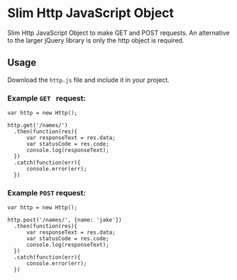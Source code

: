 # Slim Http JavaScript Object
Slim Http JavaScript Object to make GET and POST requests. An alternative to the larger jQuery library is only the http object is required.

## Usage

Download the `http.js` file and include it in your project.

### Example `GET ` request:
```
var http = new Http();

http.get('/names/')
  .then(function(res){
      var responseText = res.data;
      var statusCode = res.code;
      console.log(responseText);
  })
  .catch(function(err){
      console.error(err);
  })
```


### Example `POST` request:
```
var http = new Http();

http.post('/names/', {name: 'jake'})
  .then(function(res){
      var responseText = res.data;
      var statusCode = res.code;
      console.log(responseText);
  })
  .catch(function(err){
      console.error(err);
  })
```
